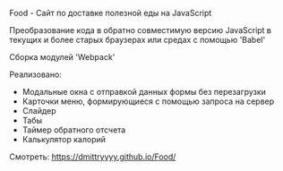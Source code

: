 Food - Сайт по доставке полезной еды на JavaScript

Преобразование кода в обратно совместимую версию JavaScript в текущих и более старых браузерах или средах с помощью 'Babel'

Сборка модулей 'Webpack'

Реализовано:

- Модальные окна с отправкой данных формы без перезагрузки
- Карточки меню, формирующиеся с помощью запроса на сервер
- Слайдер
- Табы
- Таймер обратного отсчета
- Калькулятор калорий

Смотреть: https://dmittryyyy.github.io/Food/
